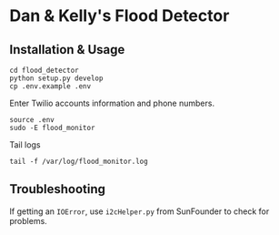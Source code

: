 # Dan & Kelly's Flood Detector

## Installation & Usage

```
cd flood_detector
python setup.py develop
cp .env.example .env
```

Enter Twilio accounts information and phone numbers.

```
source .env
sudo -E flood_monitor
```

Tail logs

```
tail -f /var/log/flood_monitor.log
```

## Troubleshooting

If getting an ``IOError``, use ``i2cHelper.py`` from SunFounder to check for problems.
